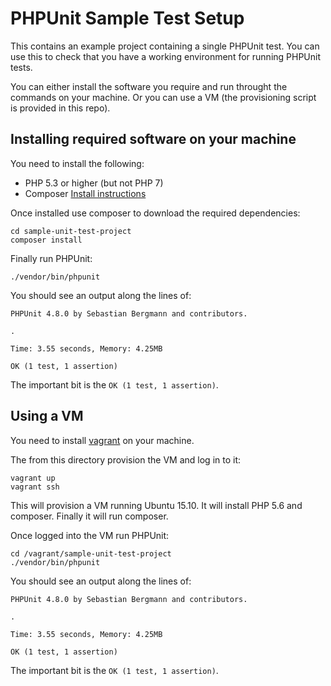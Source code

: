 # PHPUnit Sample Test Setup

This contains an example project containing a single PHPUnit test. You can use this to check that you have a working environment for running PHPUnit tests. 

You can either install the software you require and run throught the commands on your machine. Or you can use a VM (the provisioning script is provided in this repo).


## Installing required software on your machine

You need to install the following:

- PHP 5.3 or higher (but not PHP 7)
- Composer [Install instructions](https://getcomposer.org/doc/00-intro.md)

Once installed use composer to download the required dependencies:

```
cd sample-unit-test-project
composer install
```


Finally run PHPUnit:

```
./vendor/bin/phpunit 
```

You should see an output along the lines of:

```
PHPUnit 4.8.0 by Sebastian Bergmann and contributors.

.

Time: 3.55 seconds, Memory: 4.25MB

OK (1 test, 1 assertion)
```

The important bit is the `OK (1 test, 1 assertion)`.


## Using a VM

You need to install [vagrant](https://www.vagrantup.com/) on your machine. 

The from this directory provision the VM and log in to it:

```
vagrant up
vagrant ssh
```

This will provision a VM running Ubuntu 15.10. It will install PHP 5.6 and composer. Finally it will run composer. 

Once logged into the VM run PHPUnit:

```
cd /vagrant/sample-unit-test-project
./vendor/bin/phpunit
```


You should see an output along the lines of:

```
PHPUnit 4.8.0 by Sebastian Bergmann and contributors.

.

Time: 3.55 seconds, Memory: 4.25MB

OK (1 test, 1 assertion)
```

The important bit is the `OK (1 test, 1 assertion)`.


